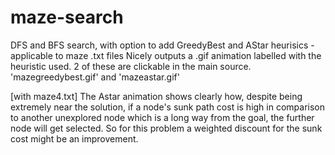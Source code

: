 # maze-search
DFS and BFS search, with option to add GreedyBest and AStar heurisics - applicable to maze .txt files
Nicely outputs a .gif animation labelled with the heuristic used. 2 of these are clickable in the main source. 'mazegreedybest.gif' and 'mazeastar.gif'

[with maze4.txt] The Astar animation shows clearly how, despite being extremely near the solution, if a node's sunk path cost is high in comparison to another unexplored node which is a long way from the goal, the further node will get selected. So for this problem a weighted discount for the sunk cost might be an improvement.




